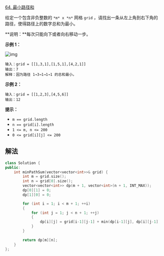 [64. 最小路径和](https://leetcode.cn/problems/minimum-path-sum/)

给定一个包含非负整数的 `*m* x *n*` 网格 `grid` ，请找出一条从左上角到右下角的路径，使得路径上的数字总和为最小。

**说明：**每次只能向下或者向右移动一步。

 

**示例 1：**

![img](https://assets.leetcode.com/uploads/2020/11/05/minpath.jpg)

```
输入：grid = [[1,3,1],[1,5,1],[4,2,1]]
输出：7
解释：因为路径 1→3→1→1→1 的总和最小。
```

**示例 2：**

```
输入：grid = [[1,2,3],[4,5,6]]
输出：12
```

 

**提示：**

- `m == grid.length`
- `n == grid[i].length`
- `1 <= m, n <= 200`
- `0 <= grid[i][j] <= 200`



## 解法

```cc
class Solution {
public:
    int minPathSum(vector<vector<int>>& grid) {
        int m = grid.size();
        int n = grid[0].size();
        vector<vector<int>> dp(m + 1, vector<int>(n + 1, INT_MAX));
        dp[0][1] = 0;
        dp[1][0] = 0;

        for (int i = 1; i < m + 1; ++i)
        {
            for (int j = 1; j < n + 1; ++j)
            {
                dp[i][j] = grid[i-1][j-1] + min(dp[i-1][j], dp[i][j-1]);
            }
        }
        
        return dp[m][n];
    }
};
```

